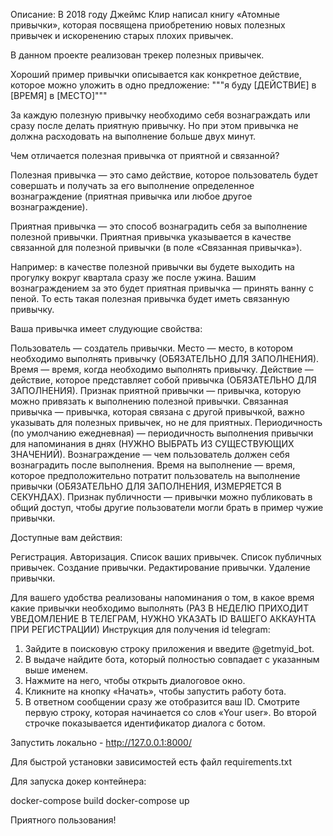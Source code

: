 Описание:
В 2018 году Джеймс Клир написал книгу «Атомные привычки», которая посвящена приобретению новых полезных привычек и
искоренению старых плохих привычек.

В данном проекте реализован трекер полезных привычек.

Хороший пример привычки описывается как конкретное действие, которое можно уложить в одно предложение:
"""я буду [ДЕЙСТВИЕ] в [ВРЕМЯ] в [МЕСТО]"""

За каждую полезную привычку необходимо себя вознаграждать или сразу после делать приятную привычку. Но при этом привычка
не должна расходовать на выполнение больше двух минут.

Чем отличается полезная привычка от приятной и связанной?

Полезная привычка — это само действие, которое пользователь будет совершать и получать за его выполнение определенное
вознаграждение (приятная привычка или любое другое вознаграждение).

Приятная привычка — это способ вознаградить себя за выполнение полезной привычки. Приятная привычка указывается в
качестве связанной для полезной привычки (в поле «Связанная привычка»).

Например: в качестве полезной привычки вы будете выходить на прогулку вокруг квартала сразу же после ужина. Вашим
вознаграждением за это будет приятная привычка — принять ванну с пеной. То есть такая полезная привычка будет иметь
связанную привычку.

Ваша привычка имеет слудующие свойства:

Пользователь — создатель привычки.
Место — место, в котором необходимо выполнять привычку (ОБЯЗАТЕЛЬНО ДЛЯ ЗАПОЛНЕНИЯ).
Время — время, когда необходимо выполнять привычку.
Действие — действие, которое представляет собой привычка (ОБЯЗАТЕЛЬНО ДЛЯ ЗАПОЛНЕНИЯ).
Признак приятной привычки — привычка, которую можно привязать к выполнению полезной привычки.
Связанная привычка — привычка, которая связана с другой привычкой, важно указывать для полезных привычек, но не для
приятных.
Периодичность (по умолчанию ежедневная) — периодичность выполнения привычки для напоминания в днях (НУЖНО ВЫБРАТЬ ИЗ
СУЩЕСТВУЮЩИХ ЗНАЧЕНИЙ).
Вознаграждение — чем пользователь должен себя вознаградить после выполнения.
Время на выполнение — время, которое предположительно потратит пользователь на выполнение привычки (ОБЯЗАТЕЛЬНО ДЛЯ
ЗАПОЛНЕНИЯ, ИЗМЕРЯЕТСЯ В СЕКУНДАХ).
Признак публичности — привычки можно публиковать в общий доступ, чтобы другие пользователи могли брать в пример чужие
привычки.


Доступные вам действия:

Регистрация.
Авторизация.
Список ваших привычек.
Список публичных привычек.
Создание привычки.
Редактирование привычки.
Удаление привычки.


Для вашего удобства реализованы напоминания о том, в какое время
какие привычки необходимо выполнять (РАЗ В НЕДЕЛЮ ПРИХОДИТ УВЕДОМЛЕНИЕ В ТЕЛЕГРАМ, НУЖНО УКАЗАТЬ ID ВАШЕГО АККАУНТА ПРИ РЕГИСТРАЦИИ)
Инструкция для получения id telegram:
1. Зайдите в поисковую строку приложения и введите @getmyid_bot.
2. В выдаче найдите бота, который полностью совпадает с указанным выше именем.
3. Нажмите на него, чтобы открыть диалоговое окно.
4. Кликните на кнопку «Начать», чтобы запустить работу бота.
5. В ответном сообщении сразу же отобразится ваш ID. Смотрите первую строку, которая начинается со слов «Your user». Во второй строчке показывается идентификатор диалога с ботом.


Запустить локально - http://127.0.0.1:8000/ 


Для быстрой установки зависимостей есть файл requirements.txt

Для  запуска докер контейнера:

docker-compose build
docker-compose up


Приятного пользования!